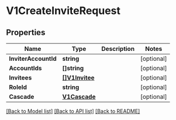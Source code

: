 # V1CreateInviteRequest

## Properties

Name | Type | Description | Notes
------------ | ------------- | ------------- | -------------
**InviterAccountId** | **string** |  | [optional] 
**AccountIds** | **[]string** |  | [optional] 
**Invitees** | [**[]V1Invitee**](v1Invitee.md) |  | [optional] 
**RoleId** | **string** |  | [optional] 
**Cascade** | [**V1Cascade**](v1Cascade.md) |  | [optional] 

[[Back to Model list]](../README.md#documentation-for-models) [[Back to API list]](../README.md#documentation-for-api-endpoints) [[Back to README]](../README.md)


